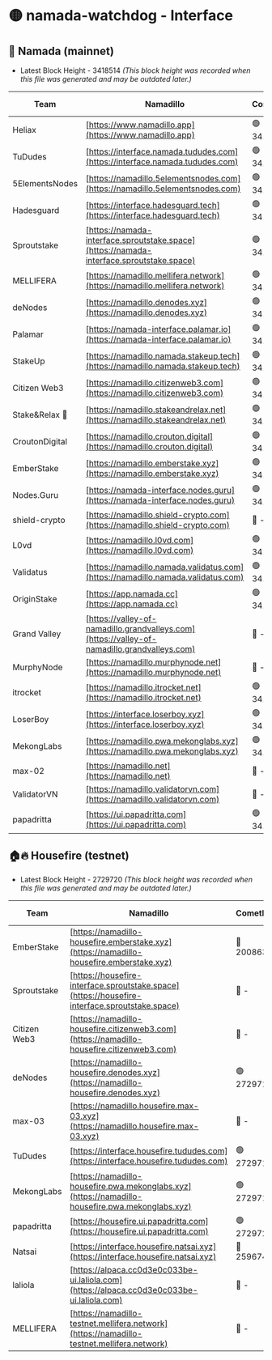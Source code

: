 # 🟡 namada-watchdog - Interface

## 🚀 Namada (mainnet)
- Latest Block Height - 3418514 *(This block height was recorded when this file was generated and may be outdated later.)*

| Team | Namadillo | CometBFT | Indexer | MASP Indexer |
|-|-|-|-|-|
| Heliax | [https://www.namadillo.app](https://www.namadillo.app) | 🟢 3418476 | 🟢 3418476 | 🟢 3418476 |
| TuDudes | [https://interface.namada.tududes.com](https://interface.namada.tududes.com) | 🟢 3418477 | 🟢 3418477 | 🟢 3418476 |
| 5ElementsNodes | [https://namadillo.5elementsnodes.com](https://namadillo.5elementsnodes.com) | 🟢 3418477 | 🟢 3418477 | 🟢 3418476 |
| Hadesguard | [https://interface.hadesguard.tech](https://interface.hadesguard.tech) | 🟢 3418477 | 🟢 3418477 | 🟢 3418477 |
| Sproutstake | [https://namada-interface.sproutstake.space](https://namada-interface.sproutstake.space) | 🟢 3418478 | 🟢 3418478 | 🟢 3418477 |
| MELLIFERA | [https://namadillo.mellifera.network](https://namadillo.mellifera.network) | 🟢 3418478 | 🟢 3418478 | 🟢 3418478 |
| deNodes | [https://namadillo.denodes.xyz](https://namadillo.denodes.xyz) | 🟢 3418479 | 🟢 3418479 | 🟢 3418479 |
| Palamar | [https://namada-interface.palamar.io](https://namada-interface.palamar.io) | 🟢 3418479 | 🟢 3418479 | 🟢 3418479 |
| StakeUp | [https://namadillo.namada.stakeup.tech](https://namadillo.namada.stakeup.tech) | 🟢 3418480 | 🟢 3418480 | 🟢 3418480 |
| Citizen Web3 | [https://namadillo.citizenweb3.com](https://namadillo.citizenweb3.com) | 🟢 3418481 | 🟢 3418480 | 🟢 3418480 |
| Stake&Relax 🦥 | [https://namadillo.stakeandrelax.net](https://namadillo.stakeandrelax.net) | 🟢 3418481 | 🟢 3418481 | 🟢 3418481 |
| CroutonDigital | [https://namadillo.crouton.digital](https://namadillo.crouton.digital) | 🟢 3418482 | 🟢 3418482 | 🟢 3418482 |
| EmberStake | [https://namadillo.emberstake.xyz](https://namadillo.emberstake.xyz) | 🟢 3418482 | 🟢 3418482 | 🟢 3418482 |
| Nodes.Guru | [https://namada-interface.nodes.guru](https://namada-interface.nodes.guru) | 🟢 3418483 | 🟢 3418483 | 🟢 3418483 |
| shield-crypto | [https://namadillo.shield-crypto.com](https://namadillo.shield-crypto.com) | 🔴 - | 🔴 - | 🔴 - |
| L0vd | [https://namadillo.l0vd.com](https://namadillo.l0vd.com) | 🟢 3418489 | 🟢 3418488 | 🟢 3418489 |
| Validatus | [https://namadillo.namada.validatus.com](https://namadillo.namada.validatus.com) | 🟢 3418489 | 🟢 3418489 | 🟢 3418489 |
| OriginStake | [https://app.namada.cc](https://app.namada.cc) | 🟢 3418490 | 🟢 3418490 | 🟢 3418490 |
| Grand Valley | [https://valley-of-namadillo.grandvalleys.com](https://valley-of-namadillo.grandvalleys.com) | 🔴 - | 🔴 - | 🔴 - |
| MurphyNode | [https://namadillo.murphynode.net](https://namadillo.murphynode.net) | 🔴 - | 🔴 - | 🔴 - |
| itrocket | [https://namadillo.itrocket.net](https://namadillo.itrocket.net) | 🟢 3418508 | 🟢 3418508 | 🟢 3418508 |
| LoserBoy | [https://interface.loserboy.xyz](https://interface.loserboy.xyz) | 🟢 3418508 | 🟢 3418508 | 🟢 3418508 |
| MekongLabs | [https://namadillo.pwa.mekonglabs.xyz](https://namadillo.pwa.mekonglabs.xyz) | 🟢 3418509 | 🟢 3418509 | 🟢 3418509 |
| max-02 | [https://namadillo.net](https://namadillo.net) | 🔴 - | 🔴 - | 🔴 - |
| ValidatorVN | [https://namadillo.validatorvn.com](https://namadillo.validatorvn.com) | 🔴 - | 🔴 - | 🔴 - |
| papadritta | [https://ui.papadritta.com](https://ui.papadritta.com) | 🟢 3418514 | 🟢 3418514 | 🔴 - |

## 🏠🔥 Housefire (testnet)
- Latest Block Height - 2729720 *(This block height was recorded when this file was generated and may be outdated later.)*

| Team | Namadillo | CometBFT | Indexer | MASP Indexer |
|-|-|-|-|-|
| EmberStake | [https://namadillo-housefire.emberstake.xyz](https://namadillo-housefire.emberstake.xyz) | 🔴 2008636 | 🔴 - | 🔴 - |
| Sproutstake | [https://housefire-interface.sproutstake.space](https://housefire-interface.sproutstake.space) | 🔴 - | 🔴 - | 🔴 - |
| Citizen Web3 | [https://namadillo-housefire.citizenweb3.com](https://namadillo-housefire.citizenweb3.com) | 🔴 - | 🔴 - | 🔴 - |
| deNodes | [https://namadillo-housefire.denodes.xyz](https://namadillo-housefire.denodes.xyz) | 🟢 2729711 | 🟢 2729711 | 🟢 2729711 |
| max-03 | [https://namadillo.housefire.max-03.xyz](https://namadillo.housefire.max-03.xyz) | 🔴 - | 🔴 - | 🔴 - |
| TuDudes | [https://interface.housefire.tududes.com](https://interface.housefire.tududes.com) | 🟢 2729719 | 🟢 2729719 | 🟢 2729719 |
| MekongLabs | [https://namadillo-housefire.pwa.mekonglabs.xyz](https://namadillo-housefire.pwa.mekonglabs.xyz) | 🟢 2729719 | 🟢 2729719 | 🟢 2729719 |
| papadritta | [https://housefire.ui.papadritta.com](https://housefire.ui.papadritta.com) | 🟢 2729720 | 🟢 2729720 | 🟢 2729720 |
| Natsai | [https://interface.housefire.natsai.xyz](https://interface.housefire.natsai.xyz) | 🔴 2596741 | 🔴 2596741 | 🔴 2596741 |
| laliola | [https://alpaca.cc0d3e0c033be-ui.laliola.com](https://alpaca.cc0d3e0c033be-ui.laliola.com) | 🔴 - | 🔴 - | 🔴 - |
| MELLIFERA | [https://namadillo-testnet.mellifera.network](https://namadillo-testnet.mellifera.network) | 🔴 - | 🟢 2729723 | 🔴 2607259 |

